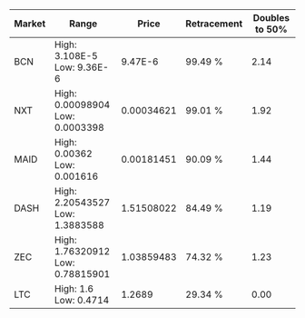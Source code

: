 | Market | Range | Price| Retracement | Doubles to 50% |
| --- | --- | --- | --- | --- |
| BCN | High: 3.108E-5<br />Low: 9.36E-6 | 9.47E-6 | 99.49 % | 2.14 |
| NXT | High: 0.00098904<br />Low: 0.0003398 | 0.00034621 | 99.01 % | 1.92 |
| MAID | High: 0.00362<br />Low: 0.001616 | 0.00181451 | 90.09 % | 1.44 |
| DASH | High: 2.20543527<br />Low: 1.3883588 | 1.51508022 | 84.49 % | 1.19 |
| ZEC | High: 1.76320912<br />Low: 0.78815901 | 1.03859483 | 74.32 % | 1.23 |
| LTC | High: 1.6<br />Low: 0.4714 | 1.2689 | 29.34 % | 0.00 |
